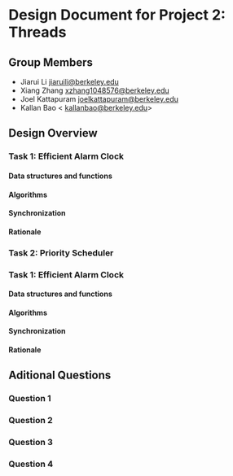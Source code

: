 Design Document for Project 2: Threads
======================================

## Group Members

* Jiarui Li <jiaruili@berkeley.edu>
* Xiang Zhang <xzhang1048576@berkeley.edu>
* Joel Kattapuram <joelkattapuram@berkeley.edu>
* Kallan Bao < kallanbao@berkeley.edu>

## Design Overview

### Task 1: Efficient Alarm Clock

#### Data structures and functions

#### Algorithms

#### Synchronization

#### Rationale

### Task 2: Priority Scheduler

### Task 1: Efficient Alarm Clock

#### Data structures and functions

#### Algorithms

#### Synchronization

#### Rationale

## Aditional Questions

### Question 1

### Question 2

### Question 3

### Question 4
